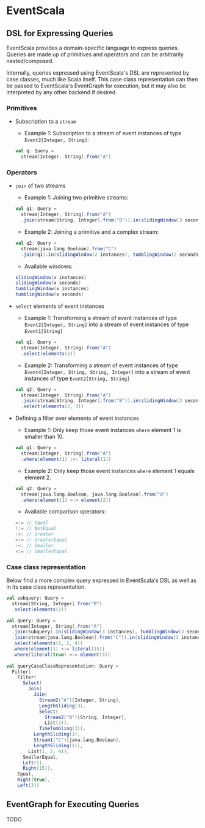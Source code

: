 # EventScala

## DSL for Expressing Queries

EventScala provides a domain-specific language to express queries. Queries are made up of primitives and operators and can be arbitrarily nested/composed.

Internally, queries expressed using EventScala's DSL are represented by case classes, much like Scala itself. This case class representation can then be passed to EventScala's EventGraph for execution, but it may also be interpreted by any other backend if desired.

### Primitives

+ Subscription to a `stream`

    + Example 1: Subscription to a stream of event instances of type `Event2[Integer, String]`:

    ```scala
    val q: Query =
      stream[Integer, String].from("A")
    ```

### Operators

+ `join` of two streams

    + Example 1: Joining two primitive streams:

    ```scala
    val q1: Query = 
      stream[Integer, String].from("A")
      .join(stream[String, Integer].from("B")).in(slidingWindow(3 seconds), tumblingWindow(3 instances))
    ```

    + Example 2: Joining a primitive and a complex stream:

    ```scala
    val q2: Query =
      stream[java.lang.Boolean].from("C")
      .join(q1).in(slidingWindow(2 instances), tumblingWindow(2 seconds))
    ```

    + Available windows:

    ```scala
    slidingWindow(x instances)
    slidingWindow(x seconds)
    tumblingWindow(x instances)
    tumblingWindow(x seconds)
    ```

+ `select` elements of event instances

     + Example 1: Transforming a stream of event instances of type `Event2[Integer, String]` into a stream of event instances of type `Event1[String]`

    ```scala
    val q1: Query =
      stream[Integer, String].from("A")
      .select(elements(2))
    ```

     + Example 2: Transforming a stream of event instances of type `Event4[Integer, String, String, Integer]` into a stream of event instances of type `Event2[String, String]`

    ```scala
    val q2: Query = 
      stream[Integer, String].from("A")
      .join(stream[String, Integer].from("B")).in(slidingWindow(3 seconds), tumblingWindow(3 instances))
      .select(elements(2, 3))
    ```

+ Defining a filter over elements of event instances

    + Example 1: Only keep those event instances `where` element 1 is smaller than 10.

    ```scala
    val q1: Query =
      stream[Integer, String].from("A")
      .where(element(1) :<: literal(1))
    ```

    + Example 2: Only keep those event instances `where` element 1 equals element 2.

    ```scala
    val q2: Query =
      stream[java.lang.Boolean, java.lang.Boolean].from("D")
      .where(element(1) =:= element(2))
    ```

    + Available comparison operators:
              
    ```scala
    =:= // Equal
    !:= // NotEqual
    :>: // Greater
    >:= // GreaterEqual
    :<: // Smaller
    <:= // SmallerEqual
    ```
              
### Case class representation

Below find a more complex query expressed in EventScala's DSL as well as in its case class representation.

```scala
val subquery: Query =
  stream[String, Integer].from("B")
  .select(elements(2))

val query: Query =
  stream[Integer, String].from("A")
  .join(subquery).in(slidingWindow(3 instances), tumblingWindow(3 seconds))
  .join(stream[java.lang.Boolean].from("C")).in(slidingWindow(1 instances), slidingWindow(1 instances))
  .select(elements(1, 2, 4))
  .where(element(1) <:= literal(15))
  .where(literal(true) =:= element(3))
       
val queryCaseClassRepresentation: Query =
  Filter(
    Filter(
      Select(
        Join(
          Join(
            Stream2("A")[Integer, String],
            LengthSliding(3),
            Select(
              Stream2("B")[String, Integer],
              List(2)),
            TimeTumbling(3)),
          LengthSliding(1),
          Stream1("C")[java.lang.Boolean],
          LengthSliding(1)),
        List(1, 2, 4)),
      SmallerEqual,
      Left(1),
      Right(15)),
    Equal,
    Right(true),
    Left(3))
```


## EventGraph for Executing Queries

TODO

